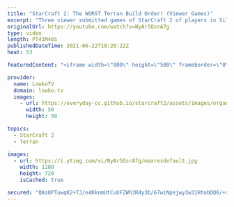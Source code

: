 ```yaml
---
title: "StarCraft 2: The WORST Terran Build Order! (Viewer Games)"
excerpt: "Three viewer submitted games of StarCraft 2 of players in Silver, Gold and Platinum League. Very fun (but very cringy) viewer submitted games.  If you want me to cast your game next, you can submitted your replay to replays@lowko.tv.   Support my work on Patreon: http://www.patreon.com/lowkotv Become"
originalUrl: https://youtube.com/watch?v=NyAr5QsrA7g
type: video
length: PT41M46S
publishedDateTime: 2021-06-22T10:20:22Z
heat: 53

featuredContent: "<iframe width=\"800\" height=\"500\" frameborder=\"0\" src=\"https://www.youtube.com/embed/NyAr5QsrA7g\" allow=\"accelerometer; autoplay; encrypted-media; gyroscope; picture-in-picture\" allowfullscreen></iframe>"

provider:
  name: LowkoTV
  domain: lowko.tv
  images:
    - url: https://everyday-cc.github.io/starcraft2/assets/images/organizations/lowko.tv-50x50.jpg
      width: 50
      height: 50

topics:
  - StarCraft 2
  - Terran

images:
  - url: https://i.ytimg.com/vi/NyAr5QsrA7g/maxresdefault.jpg
    width: 1280
    height: 720
    isCached: true

secured: "QAs8PTuwqK2+TJ/e4KknmUtCuUFZWh3R4y3b/67wiNpejwy3w31HtobDQ6/+xrY0+/XIQUiabI+i72ZTwui7LiZWn8x3oV/UQZFDl08Bai6WxaKPVgSy0LCWqV0oOygHHvtgzrnHTVKeOj3UdKyIFrgOH9jQC5NL/mgj19Yoc1raFMCXQ25bDwpyeb/b/A0ULJVk9SLm8dePSTcl2i5aJcq52q5mfMJhqBsJe4EUUiO+ron2swubYs9LAmYdhMQy5dI9Nl27pm0VWesbQaO6HDu8YknEFDEtLiIq5z9x9OwKMdwuSr7/MSQrtSCtVtfSDjktYSATzf6y9z2HB6VZfb8X/NMaIbEux6ZsCp8m9Pex5eemTzZ59jcW05yqszR3blBJJvtEWePDW8qhuXtVN9hpvhjlDvjfAjjkKTL6Mgz1BJqXl81uywtjcdaezlMo;b6G6DsOb2gcLrkKD6xJCEw=="
---
```


